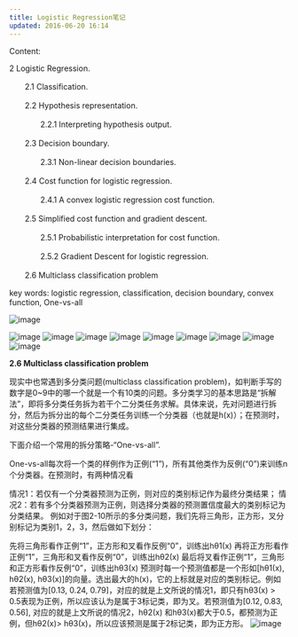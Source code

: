 ```yaml
---
title: Logistic Regression笔记
updated: 2016-06-20 16:14
---
```

Content:

2 Logistic Regression. 

　　2.1 Classification. 

　　2.2 Hypothesis representation. 

　　　　2.2.1 Interpreting hypothesis output. 

　　2.3 Decision boundary. 

　　　　2.3.1 Non-linear decision boundaries. 

　　2.4 Cost function for logistic regression. 

　　　　2.4.1 A convex logistic regression cost function. 

　　2.5 Simplified cost function and gradient descent. 

　　　　2.5.1 Probabilistic interpretation for cost function. 

　　　　2.5.2 Gradient Descent for logistic regression. 

　　2.6 Multiclass classification problem

key words: logistic regression, classification, decision boundary, convex function, One-vs-all


![image](http://images2015.cnblogs.com/blog/788978/201603/788978-20160328192030519-812563713.png)

![image](http://images2015.cnblogs.com/blog/788978/201603/788978-20160328192042019-93741073.png)
![image](http://images2015.cnblogs.com/blog/788978/201603/788978-20160328192054848-888347764.png)
![image](http://images2015.cnblogs.com/blog/788978/201603/788978-20160328192140926-1899896864.png)
![image](http://images2015.cnblogs.com/blog/788978/201603/788978-20160328192155379-1587196352.png)
![image](http://images2015.cnblogs.com/blog/788978/201603/788978-20160328192208660-714307135.png)
![image](http://images2015.cnblogs.com/blog/788978/201603/788978-20160328192222738-878325537.png)
![image](http://images2015.cnblogs.com/blog/788978/201603/788978-20160328192238551-194444970.png)
![image](http://images2015.cnblogs.com/blog/788978/201603/788978-20160328192250035-1875959994.png)
![image](http://images2015.cnblogs.com/blog/788978/201603/788978-20160328192302598-1542727721.png)

**2.6 Multiclass classification problem**

现实中也常遇到多分类问题(multiclass classification problem)，如判断手写的数字是0~9中的哪一个就是一个有10类的问题。多分类学习的基本思路是“拆解法”，即将多分类任务拆为若干个二分类任务求解。具体来说，先对问题进行拆分，然后为拆分出的每个二分类任务训练一个分类器（也就是h(x)）；在预测时，对这些分类器的预测结果进行集成。

下面介绍一个常用的拆分策略-“One-vs-all”.

One-vs-all每次将一个类的样例作为正例(“1”)，所有其他类作为反例(“0”)来训练n个分类器。在预测时，有两种情况看

情况1：若仅有一个分类器预测为正例，则对应的类别标记作为最终分类结果；
情况2：若有多个分类器预测为正例，则选择分类器的预测置信度最大的类别标记为分类结果。
例如对于图2-10所示的多分类问题，我们先将三角形，正方形，叉分别标记为类别1，2，3，然后做如下划分：

先将三角形看作正例“1”，正方形和叉看作反例“0”，训练出hθ1(x)
再将正方形看作正例“1”，三角形和叉看作反例“0”，训练出hθ2(x)
最后将叉看作正例“1”，三角形和正方形看作反例“0”，训练出hθ3(x)
预测时每一个预测值都是一个形如[hθ1(x), hθ2(x), hθ3(x)]的向量。选出最大的h(x)，它的上标就是对应的类别标记。例如若预测值为[0.13, 0.24, 0.79]，对应的就是上文所说的情况1，即只有hθ3(x) > 0.5表现为正例，所以应该认为是属于3标记类，即为叉。若预测值为[0.12, 0.83, 0.56], 对应的就是上文所说的情况2，hθ2(x) 和hθ3(x)都大于0.5，都预测为正例，但hθ2(x)> hθ3(x)，所以应该预测是属于2标记类，即为正方形。
![image](http://images2015.cnblogs.com/blog/788978/201604/788978-20160404225732875-1143292626.png)


